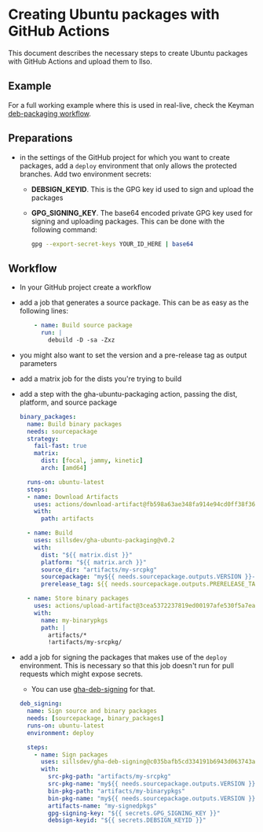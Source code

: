 # Creating Ubuntu packages with GitHub Actions

This document describes the necessary steps to create Ubuntu packages
with GitHub Actions and upload them to llso.

## Example

For a full working example where this is used in real-live, check the
Keyman [deb-packaging workflow](https://github.com/keymanapp/keyman/blob/master/.github/workflows/deb-packaging.yml).

## Preparations

- in the settings of the GitHub project for which you want to create
  packages, add a `deploy` environment that only allows the protected
  branches. Add two environment secrets:
  - **DEBSIGN_KEYID**. This is the GPG key id used to sign and upload
    the packages
  - **GPG_SIGNING_KEY**. The base64 encoded private GPG key used for
    signing and uploading packages. This can be done with the following
    command:

    ```bash
    gpg --export-secret-keys YOUR_ID_HERE | base64
    ```

## Workflow

- In your GitHub project create a workflow
- add a job that generates a source package. This can be as easy
  as the following lines:

  ```yml
      - name: Build source package
        run: |
          debuild -D -sa -Zxz
  ```

- you might also want to set the version and a pre-release tag as output
  parameters

- add a matrix job for the dists you're trying to build
- add a step with the gha-ubuntu-packaging action, passing the dist,
  platform, and source package

  ```yml
  binary_packages:
    name: Build binary packages
    needs: sourcepackage
    strategy:
      fail-fast: true
      matrix:
        dist: [focal, jammy, kinetic]
        arch: [amd64]

    runs-on: ubuntu-latest
    steps:
    - name: Download Artifacts
      uses: actions/download-artifact@fb598a63ae348fa914e94cd0ff38f362e927b741 # v3.0.0
      with:
        path: artifacts

    - name: Build
      uses: sillsdev/gha-ubuntu-packaging@v0.2
      with:
        dist: "${{ matrix.dist }}"
        platform: "${{ matrix.arch }}"
        source_dir: "artifacts/my-srcpkg"
        sourcepackage: "my${{ needs.sourcepackage.outputs.VERSION }}-1.dsc"
        prerelease_tag: ${{ needs.sourcepackage.outputs.PRERELEASE_TAG }}

    - name: Store binary packages
      uses: actions/upload-artifact@3cea5372237819ed00197afe530f5a7ea3e805c8 # v3.1.0
      with:
        name: my-binarypkgs
        path: |
          artifacts/*
          !artifacts/my-srcpkg/
  ```

- add a job for signing the packages that makes use of the `deploy` environment.
  This is necessary so that this job doesn't run for pull requests which might
  expose secrets.
  - You can use [gha-deb-signing](https://github.com/sillsdev/gha-deb-signing)
    for that.

  ```yml
  deb_signing:
    name: Sign source and binary packages
    needs: [sourcepackage, binary_packages]
    runs-on: ubuntu-latest
    environment: deploy

    steps:
      - name: Sign packages
        uses: sillsdev/gha-deb-signing@c035bafb5cd334191b6943d063743a619750b016 # v0.1
        with:
          src-pkg-path: "artifacts/my-srcpkg"
          src-pkg-name: "my${{ needs.sourcepackage.outputs.VERSION }}-1_source.changes"
          bin-pkg-path: "artifacts/my-binarypkgs"
          bin-pkg-name: "my${{ needs.sourcepackage.outputs.VERSION }}-1${{ needs.sourcepackage.outputs.PRERELEASE_TAG }}+"
          artifacts-name: "my-signedpkgs"
          gpg-signing-key: "${{ secrets.GPG_SIGNING_KEY }}"
          debsign-keyid: "${{ secrets.DEBSIGN_KEYID }}"
  ```
